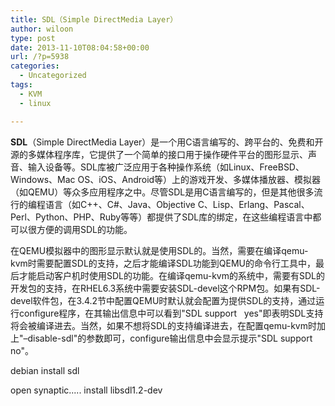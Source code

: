 ```yaml
---
title: SDL（Simple DirectMedia Layer）
author: wiloon
type: post
date: 2013-11-10T08:04:58+00:00
url: /?p=5938
categories:
  - Uncategorized
tags:
  - KVM
  - linux

---
```


**SDL**（Simple DirectMedia Layer）是一个用C语言编写的、跨平台的、免费和开源的多媒体程序库，它提供了一个简单的接口用于操作硬件平台的图形显示、声音、输入设备等。SDL库被广泛应用于各种操作系统（如Linux、FreeBSD、Windows、Mac OS、iOS、Android等）上的游戏开发、多媒体播放器、模拟器（如QEMU）等众多应用程序之中。尽管SDL是用C语言编写的，但是其他很多流行的编程语言（如C++、C#、Java、Objective C、Lisp、Erlang、Pascal、Perl、Python、PHP、Ruby等等）都提供了SDL库的绑定，在这些编程语言中都可以很方便的调用SDL的功能。

在QEMU模拟器中的图形显示默认就是使用SDL的。当然，需要在编译qemu-kvm时需要配置SDL的支持，之后才能编译SDL功能到QEMU的命令行工具中，最后才能启动客户机时使用SDL的功能。在编译qemu-kvm的系统中，需要有SDL的开发包的支持，在RHEL6.3系统中需要安装SDL-devel这个RPM包。如果有SDL-devel软件包，在3.4.2节中配置QEMU时默认就会配置为提供SDL的支持，通过运行configure程序，在其输出信息中可以看到"SDL support   yes"即表明SDL支持将会被编译进去。当然，如果不想将SDL的支持编译进去，在配置qemu-kvm时加上"–disable-sdl"的参数即可，configure输出信息中会显示提示"SDL support   no"。


debian install sdl

open synaptic..... install libsdl1.2-dev